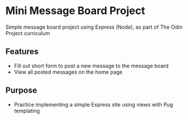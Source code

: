 # Mini Message Board Project

Simple message board project using Express (Node), as part of The Odin Project curriculum

## Features

- Fill out short form to post a new message to the message board
- View all posted messages on the home page

## Purpose

- Practice implementing a simple Express site using views with Pug templating
